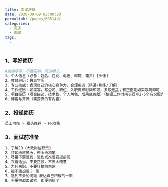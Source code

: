 ```yaml
---
title: 面试准备
date: 2020-09-09 02:00:20
permalink: /pages/60514d/
categories: 
  - 更多
  - 面试
tags: 
  - 
---
```

### 1、写好简历
```bash
#按顺序写，不要花哨，简洁明了。
1、个人信息（必备：姓名、性别、电话、邮箱、籍贯）[头像]
2、教育经历：最高学历
3、专业技能：表现自己的核心竞争力，合理用词（精通/熟练/了解）
4、工作经历：如实写，写公司、职位、入职离职时间即可，多写无益；有空窗期如实写明即可
5、项目经历（项目描述、技术栈、个人角色、成果或贡献）（根据工作时间长短写2-5个有说服力的）
6、博客与开源（需要真的有内容）
```
### 2、投递简历
```bash
员工内推 > 猎头推荐 > HR收集
```
### 3、面试前准备
```bash
1、了解JD（大致岗位职责)
2、打印纸质简历，带上纸和笔
3、尽量不要迟到，迟到或推迟要提前说
4、衣着适当，不要正装，不要太随意
5、为何离职，不要吐槽前东家
6、能不能加班？ 能
7、遇到不会的问题 表达自己积极的一面
8、不要挑战面试官，即便他错了
```